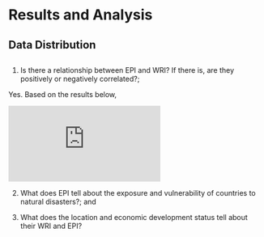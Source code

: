 # Results and Analysis

## Data Distribution


## 


1. Is there a relationship between EPI and WRI? If there is, are they positively or negatively correlated?;

Yes. Based on the results below,

![](https://github.com/jsacoba/pai789_finalproject/blob/main/script5_analyze/a.epi_wri/ols_summary_epi_wri.txt)

2. What does EPI tell about the exposure and vulnerability of countries to natural disasters?; and

3. What does the location and economic development status tell about their WRI and EPI?

